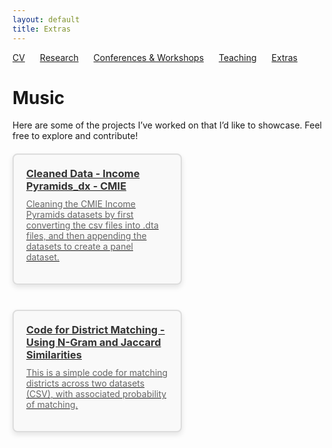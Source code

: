 ```yaml
---
layout: default
title: Extras
---
```


[CV](/assets/CV_Feb2024.pdf) <span style="margin-right: 20px;"></span> [Research](/research.md/) <span style="margin-right: 20px;"></span> [Conferences & Workshops](/conferences.md/) <span style="margin-right: 20px;"></span> [Teaching](/teaching.md/)<span style="margin-right: 20px;"></span> [Extras](/extras.md/)


# Music

Here are some of the projects I’ve worked on that I’d like to showcase. Feel free to explore and contribute!

<div class="repositories">
    <div class="repository-card">
        <a href="https://github.com/bishmaybarik/income-pyramids-clean" target="_blank">
            <h3>Cleaned Data - Income Pyramids_dx - CMIE</h3>
            <p>Cleaning the CMIE Income Pyramids datasets by first converting the csv files into .dta files, and then appending the datasets to create a panel dataset. </p>
        </a>
    </div>

<div class="repositories">
    <div class="repository-card">
        <a href="https://github.com/bishmaybarik/ngram-code" target="_blank">
            <h3>Code for District Matching - Using N-Gram and Jaccard Similarities </h3>
            <p>This is a simple code for matching districts across two datasets (CSV), with associated probability of matching. </p>
        </a>
    </div>
    <!-- Add more repositories as needed -->
</div>

<style>
    .repositories {
        display: flex;
        flex-wrap: wrap;
        gap: 20px;
        margin-top: 20px;
    }
    .repository-card {
        border: 2px solid #ddd;
        border-radius: 8px;
        padding: 20px;
        background-color: #f9f9f9;
        width: 45%;
        box-shadow: 0px 4px 8px rgba(0, 0, 0, 0.1);
        transition: transform 0.2s ease-in-out;
    }
    .repository-card:hover {
        transform: translateY(-10px);
    }
    .repository-card h3 {
        margin: 0;
        color: #333;
    }
    .repository-card p {
        margin-top: 10px;
        color: #666;
    }
</style>
